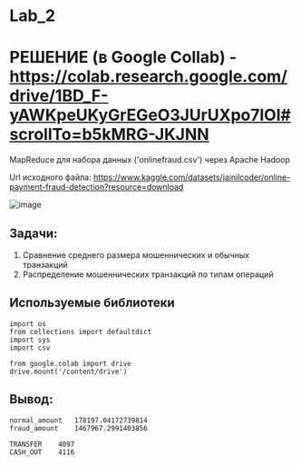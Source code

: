   # Lab_2
  
  # РЕШЕНИЕ (в Google Collab) - https://colab.research.google.com/drive/1BD_F-yAWKpeUKyGrEGeO3JUrUXpo7lOl#scrollTo=b5kMRG-JKJNN

MapReduce для набора данных ('onlinefraud.csv') через Apache Hadoop

Url исходного файла: https://www.kaggle.com/datasets/jainilcoder/online-payment-fraud-detection?resource=download

![image](https://github.com/user-attachments/assets/78d66d30-12ef-44c1-95d4-621e839da787)


  ## Задачи:
1. Сравнение среднего размера мошеннических и обычных транзакций
2. Распределение мошеннических транзакций по типам операций

  ## Используемые библиотеки
```
import os
from collections import defaultdict
import sys
import csv

from google.colab import drive
drive.mount('/content/drive')
```

  ## Вывод:
```
normal_amount	178197.04172739814
fraud_amount	1467967.2991403856
```

```
TRANSFER	4097
CASH_OUT	4116
```

